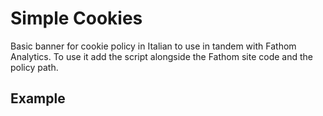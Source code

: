 # Simple Cookies

Basic banner for cookie policy in Italian to use in tandem with Fathom Analytics. To use it add the script alongside the Fathom site code and the policy path. 

## Example
<script src="https://cdn.jsdelivr.net/gh/genesicom/simple-cookies@latest/simple-cookie-banner.js" data-fathom="XXXXXXX" data-policy="/path/to/policy.pdf" defer></script>
